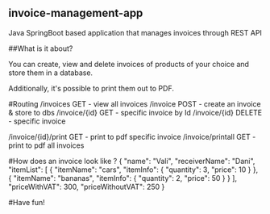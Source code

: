 ## invoice-management-app
Java SpringBoot based application that manages invoices through REST API

##What is it about?

You can create, view and delete invoices of products of your choice and store them in a database.

Additionally, it's possible to print them out to PDF.

#Routing
/invoices GET - view all invoices
/invoice POST - create an invoice & store to dbs
/invoice/{id} GET - specific invoice by Id
/invoice/{id} DELETE - specific invoice

/invoice/{id}/print GET - print to pdf specific invoice
/invoice/printall GET - print to pdf all invoices

#How does an invoice look like ?
{
        "name": "Vali",
        "receiverName": "Dani",
        "itemList": [
            {
                "itemName": "cars",
                "itemInfo": {
                    "quantity": 3,
                    "price": 10
                }
            },
            {
                "itemName": "bananas",
                "itemInfo": {
                    "quantity": 2,
                    "price": 50
                }
            }
        ],
        "priceWithVAT": 300,
        "priceWithoutVAT": 250
}

#Have fun!
